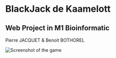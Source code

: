 # BlackJack de Kaamelott

## Web Project in M1 Bioinformatic

Pierre JACQUET & Benoit BOTHOREL

![Screenshot of the game](img/screen_gameplay.png)
